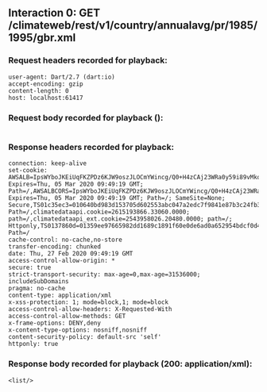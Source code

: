 ## Interaction 0: GET /climateweb/rest/v1/country/annualavg/pr/1985/1995/gbr.xml

### Request headers recorded for playback:

```
user-agent: Dart/2.7 (dart:io)
accept-encoding: gzip
content-length: 0
host: localhost:61417
```

### Request body recorded for playback ():

```

```

### Response headers recorded for playback:

```
connection: keep-alive
set-cookie: AWSALB=IpsWYboJKEiUqFKZPDz6KJW9oszJLOCmYWincg/Q0+H4zCAj23WRa0y59i89vMkqP5+UMZRN0tsPeboxilYQ3JfU4q8pfiVm+J3F+h/dThtwAtFwDP+5Kh+EiaOr; Expires=Thu, 05 Mar 2020 09:49:19 GMT; Path=/,AWSALBCORS=IpsWYboJKEiUqFKZPDz6KJW9oszJLOCmYWincg/Q0+H4zCAj23WRa0y59i89vMkqP5+UMZRN0tsPeboxilYQ3JfU4q8pfiVm+J3F+h/dThtwAtFwDP+5Kh+EiaOr; Expires=Thu, 05 Mar 2020 09:49:19 GMT; Path=/; SameSite=None; Secure,TS01c35ec3=010640bd983d153705d602553abc047a2edc7f9841e87b3c24fb3f710a3d6bd08951ced913562b9b264562e4dcba343a81d2b57acd; Path=/,climatedataapi.cookie=2615193866.33060.0000; path=/,climatedataapi_ext.cookie=2543958026.20480.0000; path=/; Httponly,TS0137860d=01359ee97665982dd1689c1891f60e0de6ad0a652954bdcf0d400102c08bd65dcbb27181d6aeb4c2ee14b49a6bab478838eb9c1afe432a3677fef32d38ae96dee0b60fd1f1f51b1125f5c56cdc1c27275f31629f4042b540aaefa15cf4f96faa7e2da38c2e1ca88688e49f53e004531a47cd9a545d736b5f75cce4e3e0b8b2436e43b2c6a2; Path=/
cache-control: no-cache,no-store
transfer-encoding: chunked
date: Thu, 27 Feb 2020 09:49:19 GMT
access-control-allow-origin: *
secure: true
strict-transport-security: max-age=0,max-age=31536000; includeSubDomains
pragma: no-cache
content-type: application/xml
x-xss-protection: 1; mode=block,1; mode=block
access-control-allow-headers: X-Requested-With
access-control-allow-methods: GET
x-frame-options: DENY,deny
x-content-type-options: nosniff,nosniff
content-security-policy: default-src 'self'
httponly: true
```

### Response body recorded for playback (200: application/xml):

```
<list/>
```
